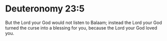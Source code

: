 # Deuteronomy 23:5

But the Lord your God would not listen to Balaam; instead the Lord your God turned the curse into a blessing for you, because the Lord your God loved you.

